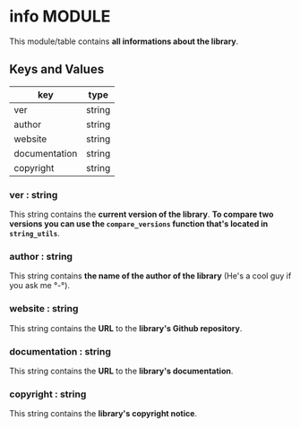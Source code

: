 
# info MODULE

This module/table contains **all informations about the library**.

## Keys and Values

|      key      |  type  |
| ------------- | ------ |
|      ver      | string |
|    author     | string |
|    website    | string |
| documentation | string |
|   copyright   | string |

### ver : string

This string contains the **current version of the library**. **To compare two versions you can use the `compare_versions` function that's located in `string_utils`**.

### author : string

This string contains **the name of the author of the library** (He's a cool guy if you ask me °-°).

### website : string

This string contains the **URL** to the **library's Github repository**.

### documentation : string

This string contains the **URL** to the **library's documentation**.

### copyright : string

This string contains the **library's copyright notice**.
